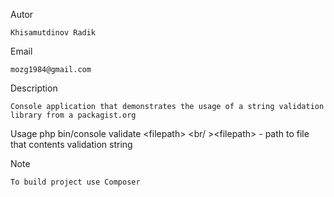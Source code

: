 Autor

	Khisamutdinov Radik

Email

	mozg1984@gmail.com

Description

	Console application that demonstrates the usage of a string validation library from a packagist.org

Usage
	php bin/console validate &lt;filepath&gt;
	<br/ >&lt;filepath&gt; - path to file that contents validation string

Note

	To build project use Composer